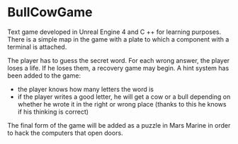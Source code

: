 # BullCowGame

Text game developed in Unreal Engine 4 and C ++ for learning purposes. There is a simple map in the game with a plate to which a component with a terminal is attached.

The player has to guess the secret word. For each wrong answer, the player loses a life. If he loses them, a recovery game may begin. A hint system has been added to the game:
- the player knows how many letters the word is
- if the player writes a good letter, he will get a cow or a bull depending on whether he wrote it in the right or wrong place (thanks to this he knows if his thinking is correct)

The final form of the game will be added as a puzzle in Mars Marine in order to hack the computers that open doors.